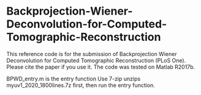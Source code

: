 # Backprojection-Wiener-Deconvolution-for-Computed-Tomographic-Reconstruction
This reference code is for the submission of Backprojection Wiener Deconvolution for Computed Tomographic Reconstruction (PLoS One).
Please cite the paper if you use it.
The code was tested on Matlab R2017b.

BPWD_entry.m is the entry function
Use 7-zip unzips myuv1_2020_1800lines.7z first, then run the entry function.
